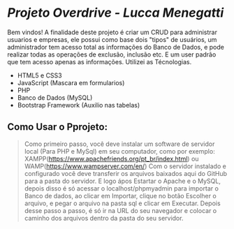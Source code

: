 # _Projeto Overdrive - Lucca Menegatti_

Bem vindos! A finalidade deste projeto é criar um CRUD para administrar usuarios e empresas, ele possui como base dois "tipos" de usuários, um administrador tem acesso total as informações do Banco de Dados, e pode realizar todas as operações de exclusão, inclusão etc. E um user padrão que tem acesso apenas as informações. 
Utilizei as Técnologias.
- HTML5 e CSS3
- JavaScript (Mascara em formularios)
- PHP
- Banco de Dados (MySQL)
- Bootstrap Framework (Auxilio nas tabelas)


## Como Usar o Pprojeto:

> Como primeiro passo, você deve instalar um software de servidor local (Para PHP e MySql) em seu computador, como por exemplo: XAMPP(https://www.apachefriends.org/pt_br/index.html) ou WAMP(https://www.wampserver.com/en/)
> Com o servidor instalado e configurado você deve transferir os arquivos baixados aqui do GitHub para a pasta do servidor. E logo ápos Estartar o Apache e o MySQL, depois disso é só acessar o localhost/phpmyadmin para importar o Banco de dados, ao clicar em Importar, clique no botão Escolher o arquivo, e pegar o arquivo na pasta sql e clicar em Executar.
> Depois desse passo a passo, é só ir na URL do seu navegador e colocar o caminho dos arquivos dentro da pasta do seu servidor.
